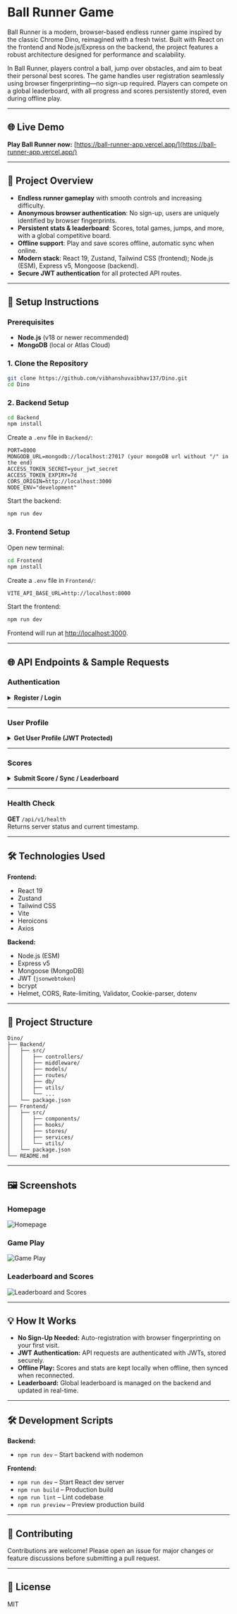 # Ball Runner Game

Ball Runner is a modern, browser-based endless runner game inspired by the classic Chrome Dino, reimagined with a fresh twist. Built with React on the frontend and Node.js/Express on the backend, the project features a robust architecture designed for performance and scalability.

In Ball Runner, players control a ball, jump over obstacles, and aim to beat their personal best scores. The game handles user registration seamlessly using browser fingerprinting—no sign-up required. Players can compete on a global leaderboard, with all progress and scores persistently stored, even during offline play.

---

## 🌐 Live Demo

**Play Ball Runner now:** [https://ball-runner-app.vercel.app/](https://ball-runner-app.vercel.app/)

---

## 📝 Project Overview

- **Endless runner gameplay** with smooth controls and increasing difficulty.
- **Anonymous browser authentication**: No sign-up, users are uniquely identified by browser fingerprints.
- **Persistent stats & leaderboard**: Scores, total games, jumps, and more, with a global competitive board.
- **Offline support**: Play and save scores offline, automatic sync when online.
- **Modern stack**: React 19, Zustand, Tailwind CSS (frontend); Node.js (ESM), Express v5, Mongoose (backend).
- **Secure JWT authentication** for all protected API routes.

---

## 🚀 Setup Instructions

### Prerequisites

- **Node.js** (v18 or newer recommended)
- **MongoDB** (local or Atlas Cloud)

### 1. Clone the Repository

```bash
git clone https://github.com/vibhanshuvaibhav137/Dino.git
cd Dino
```

### 2. Backend Setup

```bash
cd Backend
npm install
```

Create a `.env` file in `Backend/`:

```
PORT=8000
MONGODB_URL=mongodb://localhost:27017 (your mongoDB url without "/" in the end)
ACCESS_TOKEN_SECRET=your_jwt_secret
ACCESS_TOKEN_EXPIRY=7d
CORS_ORIGIN=http://localhost:3000
NODE_ENV="development"
```

Start the backend:

```bash
npm run dev
```

### 3. Frontend Setup

Open new terminal:

```bash
cd Frontend
npm install
```

Create a `.env` file in `Frontend/`:

```
VITE_API_BASE_URL=http://localhost:8000
```

Start the frontend:

```bash
npm run dev
```

Frontend will run at [http://localhost:3000](http://localhost:3000).

---

## 🌐 API Endpoints & Sample Requests

### **Authentication**

<details>
<summary><strong>Register / Login</strong></summary>

**POST** `/api/v1/auth/register`  
**POST** `/api/v1/auth/login`

Sample Request:
```json
{
  "browserId": "unique-browser-id",
  "browserFingerprint": "fingerprint-string",
  "userAgent": "Mozilla/5.0 ..."
}
```
</details>

---

### **User Profile**

<details>
<summary><strong>Get User Profile (JWT Protected)</strong></summary>

**GET** `/api/v1/user/profile`  
_Headers_: `Authorization: Bearer <token>`

Response:
```json
{
  "user": {
    "_id": "...",
    "browserId": "...",
    "gamesPlayed": 2,
    "highScore": 100,
    ...
  }
}
```
</details>

---

### **Scores**

<details>
<summary><strong>Submit Score / Sync / Leaderboard</strong></summary>

**POST** `/api/v1/scores/`  
**POST** `/api/v1/scores/sync`  
**GET** `/api/v1/scores/leaderboard`  
**GET** `/api/v1/scores/user-score` (JWT Protected)

Sample Submit Score:
```json
{
  "score": 120,
  "gameData": {
    "jumps": 10,
    "obstaclesHit": 1
  }
}
```
</details>

---

### **Health Check**

**GET** `/api/v1/health`  
Returns server status and current timestamp.

---

## 🛠 Technologies Used

**Frontend:**
- React 19
- Zustand
- Tailwind CSS
- Vite
- Heroicons
- Axios

**Backend:**
- Node.js (ESM)
- Express v5
- Mongoose (MongoDB)
- JWT (`jsonwebtoken`)
- bcrypt
- Helmet, CORS, Rate-limiting, Validator, Cookie-parser, dotenv

---

## 📁 Project Structure

```
Dino/
├── Backend/
│   ├── src/
│   │   ├── controllers/
│   │   ├── middleware/
│   │   ├── models/
│   │   ├── routes/
│   │   ├── db/
│   │   ├── utils/
│   │   └── ...
│   └── package.json
├── Frontend/
│   ├── src/
│   │   ├── components/
│   │   ├── hooks/
│   │   ├── stores/
│   │   ├── services/
│   │   └── utils/
│   └── package.json
└── README.md
```

---

## 🖼️ Screenshots

### Homepage 
![Homepage](https://github.com/vibhanshuvaibhav137/ScoreCard-App/blob/02ad62e4a791975215786f191024a79efa24836a/ig1.png)


### Game Play
![Game Play](https://github.com/vibhanshuvaibhav137/ScoreCard-App/blob/02ad62e4a791975215786f191024a79efa24836a/ig2.png)


### Leaderboard and Scores
![Leaderboard and Scores](https://github.com/vibhanshuvaibhav137/ScoreCard-App/blob/02ad62e4a791975215786f191024a79efa24836a/ig3.png)

---

## 💡 How It Works

- **No Sign-Up Needed:** Auto-registration with browser fingerprinting on your first visit.
- **JWT Authentication:** API requests are authenticated with JWTs, stored securely.
- **Offline Play:** Scores and stats are kept locally when offline, then synced when reconnected.
- **Leaderboard:** Global leaderboard is managed on the backend and updated in real-time.

---

## 🛠 Development Scripts

**Backend:**
- `npm run dev` – Start backend with nodemon

**Frontend:**
- `npm run dev` – Start React dev server
- `npm run build` – Production build
- `npm run lint` – Lint codebase
- `npm run preview` – Preview production build

---

## 🤝 Contributing

Contributions are welcome! Please open an issue for major changes or feature discussions before submitting a pull request.

---

## 📄 License

MIT

